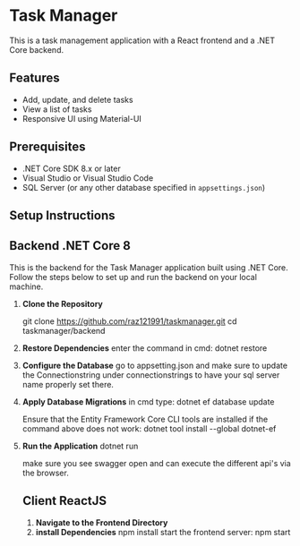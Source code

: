 # Task Manager

This is a task management application with a React frontend and a .NET Core backend.

## Features

- Add, update, and delete tasks
- View a list of tasks
- Responsive UI using Material-UI

## Prerequisites

- .NET Core SDK 8.x or later
- Visual Studio or Visual Studio Code
- SQL Server (or any other database specified in `appsettings.json`)

## Setup Instructions
## Backend .NET Core 8

This is the backend for the Task Manager application built using .NET Core. Follow the steps below to set up and run the backend on your local machine.


1. **Clone the Repository**

   git clone https://github.com/raz121991/taskmanager.git
   cd taskmanager/backend

 2. **Restore Dependencies**
enter the command in cmd:
dotnet restore
3. **Configure the Database**
   go to appsetting.json and make sure to update the Connectionstring  under connectionstrings to have your sql server name properly set there.
4. **Apply Database Migrations**
   in cmd type:  dotnet ef database update
   
   Ensure that the Entity Framework Core CLI tools are installed if the command above does not work:
  dotnet tool install --global dotnet-ef
5. **Run the Application**
   dotnet run

   make sure you see swagger open and can execute the different api's via the browser.

   ## Client ReactJS

   1. **Navigate to the Frontend Directory**
   2. **install Dependencies**
      npm install
   start the frontend server:
     npm start
   
